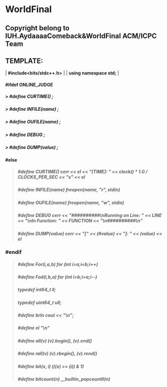# WorldFinal
## Copyright belong to IUH.AydaaaaComeback&WorldFinal ACM/ICPC Team
## TEMPLATE:

| **#include<bits/stdc++.h>** |
| **using namespace std;** |

#### \#ifdef ONLINE_JUDGE
##### > \#define CURTIME()         ;
##### > \#define INFILE(name)      ;
##### > \#define OUFILE(name)      ;
##### > \#define DEBUG             ;
##### > \#define DUMP(value)       ;
#### \#else
> ##### \#define CURTIME()         cerr << el << "[TIME]: " << clock() * 1.0 / CLOCKS_PER_SEC << "s" << el
> ##### \#define INFILE(name)      freopen(name, "r", stdin)
> ##### \#define OUFILE(name)      freopen(name, "w", stdin)
> ##### \#define DEBUG             cerr << "##########\nRunning on Line: " << __LINE__ << "\nIn Function: " <<   __FUNCTION__ << "\n##########\n"
> ##### \#define DUMP(value)       cerr << "[" << (#value) << "]: " << (value) << el
### \#endif
> ##### \#define For(i,a,b) for (int i=a;i<b;i++)
> ##### \#define Fod(i,b,a) for (int i=b;i>a;i--)
> ##### typedef int64_t ll;
> ##### typedef uint64_t ull;
> ##### \#define brln cout << "\n";
> ##### \#define el                  "\n"
> ##### \#define all(v)              (v).begin(), (v).end()
> ##### \#define rall(v)             (v).rbegin(), (v).rend()
> ##### \#define bit(x, i)           (((x) >> (i)) & 1)
> ##### \#define bitcount(n)         __builtin_popcountll(n)